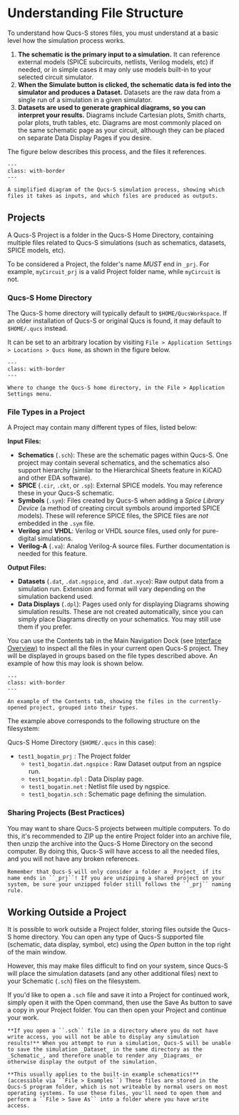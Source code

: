 # Understanding File Structure

To understand how Qucs-S stores files, you must understand at a basic level how the simulation process works.

1. **The schematic is the primary input to a simulation.** It can reference external models (SPICE subcircuits, netlists, Verilog models, etc) if needed, or in simple cases it may only use models built-in to your selected circuit simulator.
2. **When the Simulate button is clicked, the schematic data is fed into the simulator and produces a Dataset.** Datasets are the raw data from a single run of a simulation in a given simulator.
3. **Datasets are used to generate graphical diagrams, so you can interpret your results.** Diagrams include Cartesian plots, Smith charts, polar plots, truth tables, etc. Diagrams are most commonly placed on the same schematic page as your circuit, although they can be placed on separate Data Display Pages if you desire.

The figure below describes this process, and the files it references.

```{figure} /overview/images/project-flowchart.drawio.png
---
class: with-border
---

A simplified diagram of the Qucs-S simulation process, showing which files it takes as inputs, and which files are produced as outputs.
```

## Projects

A Qucs-S Project is a folder in the Qucs-S Home Directory, containing multiple files related to Qucs-S simulations (such as schematics, datasets, SPICE models, etc).

To be considered a Project, the folder's name _MUST_ end in ``_prj``. For example, ``myCircuit_prj`` is a valid Project folder name, while ``myCircuit`` is not.

### Qucs-S Home Directory

The Qucs-S home directory will typically default to ``$HOME/QucsWorkspace``. If an older installation of Qucs-S or original Qucs is found, it may default to ``$HOME/.qucs`` instead.

It can be set to an arbitrary location by visiting ``File > Application Settings > Locations > Qucs Home``, as shown in the figure below.

```{figure} /overview/images/qucs-s-home-settings.png
---
class: with-border
---

Where to change the Qucs-S home directory, in the File > Application Settings menu.
```

### File Types in a Project

A Project may contain many different types of files, listed below:

**Input Files:**
* **Schematics** (``.sch``): These are the schematic pages within Qucs-S. One project may contain several schematics, and the schematics also support hierarchy (similar to the Hierarchical Sheets feature in KiCAD and other EDA software).
* **SPICE** (``.cir``, ``.ckt``, or ``.sp``): External SPICE models. You may reference these in your Qucs-S schematic.
* **Symbols** (``.sym``): Files created by Qucs-S when adding a _Spice Library Device_ (a method of creating circuit symbols around imported SPICE models). These will reference SPICE files, the SPICE files are _not_ embedded in the ``.sym`` file.
* **Verilog** and **VHDL**: Verilog or VHDL source files, used only for pure-digital simulations.
* **Verilog-A** (``.va``): Analog Verilog-A source files. Further documentation is needed for this feature.

**Output Files:**
* **Datasets** (``.dat``, ``.dat.ngspice``, and ``.dat.xyce``): Raw output data from a simulation run. Extension and format will vary depending on the simulation backend used.
* **Data Displays** (``.dpl``): Pages used only for displaying Diagrams showing simulation results. These are not created automatically, since you can simply place Diagrams directly on your schematics. You may still use them if you prefer.

You can use the Contents tab in the Main Navigation Dock (see [Interface Overview](/overview/interface-overview)) to inspect all the files in your current open Qucs-S project. They will be displayed in groups based on the file types described above. An example of how this may look is shown below.

```{figure} /overview/images/contents-tab.png
---
class: with-border
---

An example of the Contents tab, showing the files in the currently-opened project, grouped into their types.
```

The example above corresponds to the following structure on the filesystem:

Qucs-S Home Directory (``$HOME/.qucs`` in this case):
* ``test1_bogatin_prj`` : The Project folder
  * ``test1_bogatin.dat.ngspice`` : Raw Dataset output from an ngspice run.
  * ``test1_bogatin.dpl`` : Data Display page.
  * ``test1_bogatin.net`` : Netlist file used by ngspice.
  * ``test1_bogatin.sch`` : Schematic page defining the simulation.

### Sharing Projects (Best Practices)

You may want to share Qucs-S projects between multiple computers. To do this, it's recommended to ZIP up the entire Project folder into an archive file, then unzip the archive into the Qucs-S Home Directory on the second computer. By doing this, Qucs-S will have access to all the needed files, and you will not have any broken references.

```{warning}
Remember that Qucs-S will only consider a folder a _Project_ if its name ends in ``_prj``! If you are unzipping a shared project on your system, be sure your unzipped folder still follows the ``_prj`` naming rule.
```

## Working Outside a Project

It is possible to work outside a Project folder, storing files outside the Qucs-S home directory. You can open any type of Qucs-S supported file (schematic, data display, symbol, etc) using the _Open_ button in the top right of the main window.

However, this may make files difficult to find on your system, since Qucs-S will place the simulation datasets (and any other additional files) next to your Schematic (``.sch``) files on the filesystem.

If you'd like to open a ``.sch`` file and save it into a Project for continued work, simply open it with the Open command, then use the Save As button to save a copy in your Project folder. You can then open your Project and continue your work. 

```{warning}
**If you open a ``.sch`` file in a directory where you do not have write access, you will not be able to display any simulation results!** When you attempt to run a simulation, Qucs-S will be unable to save the simulation _Dataset_ in the same directory as the _Schematic_, and therefore unable to render any _Diagrams_ or otherwise display the output of the simulation.

**This usually applies to the built-in example schematics!** (accessible via ``File > Examples``) These files are stored in the Qucs-S program folder, which is not writeable by normal users on most operating systems. To use these files, you'll need to open them and perform a ``File > Save As`` into a folder where you have write access.
```
